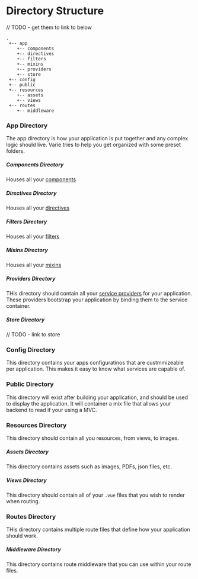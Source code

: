# Directory Structure

// TODO - get them to link to below

    .
     +-- app
        +-- components
        +-- directives
        +-- filters
        +-- mixins
        +-- providers
        +-- store
     +-- config
     +-- public
     +-- resources
        +-- assets
        +-- views
     +-- routes
        +-- middleware

### App Directory

The app directory is how your application is put together and any complex logic should live. Varie tries to help you get organized with some preset folders.

##### Components Directory

Houses all your [components](/docs/{{version}}/components)

##### Directives Directory

Houses all your [directives](/docs/{{version}}/directives)

##### Filters Directory

Houses all your [filters](/docs/{{version}}/filters)

##### Mixins Directory

Houses all your [mixins](/docs/{{version}}/mixins)

##### Providers Directory

THis directory should contain all your [service providers](/docs/{{version}}/service-providers) for your application. These providers bootstrap your application by binding them to the service container.

##### Store Directory

// TODO - link to store

### Config Directory

This directory contains your apps configuratinos that are custmmizeable per application. This makes it easy to know what services are capable of.

### Public Directory

This directory will exist after building your application, and should be used to display the application. It will container a mix file that allows your backend to read if your using a MVC.

### Resources Directory

This directory should contain all you resources, from views, to images.

##### Assets Directory

This directory contains assets such as images, PDFs, json files, etc.

##### Views Directory

This directory should contain all of your `.vue` files that you wish to render when routing.

### Routes Directory

THis directory contains multiple route files that define how your application should work.

##### Middleware Directory

This directory contains route middleware that you can use within your route files.
